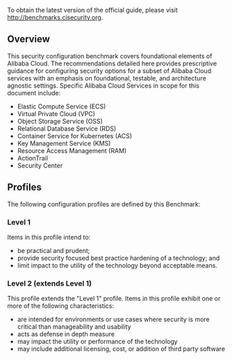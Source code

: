 To obtain the latest version of the official guide, please visit http://benchmarks.cisecurity.org. 

## Overview

This security configuration benchmark covers foundational elements of Alibaba Cloud. The recommendations detailed here provides prescriptive guidance for configuring security options for a subset of Alibaba Cloud services with an emphasis on foundational, testable, and architecture agnostic settings. Specific Alibaba Cloud Services in scope for this document include:

- Elastic Compute Service (ECS)
- Virtual Private Cloud (VPC)
- Object Storage Service (OSS)
- Relational Database Service (RDS)
- Container Service for Kubernetes (ACS)
- Key Management Service (KMS)
- Resource Access Management (RAM)
- ActionTrail
- Security Center

## Profiles

The following configuration profiles are defined by this Benchmark:

### Level 1

Items in this profile intend to:
- be practical and prudent;
- provide security focused best practice hardening of a technology; and
- limit impact to the utility of the technology beyond acceptable means.

### Level 2 (extends Level 1)

This profile extends the "Level 1" profile. Items in this profile exhibit one or more of the following characteristics:
- are intended for environments or use cases where security is more critical than manageability and usability
- acts as defense in depth measure
- may impact the utility or performance of the technology
- may include additional licensing, cost, or addition of third party software